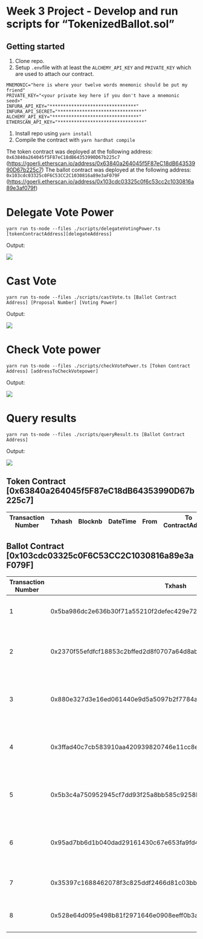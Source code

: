 Week 3 Project - Develop and run scripts for “TokenizedBallot.sol”
===========================

Getting started
-------------------

1. Clone repo.
2. Setup `.env`file with at least the `ALCHEMY_API_KEY` and `PRIVATE_KEY` which are used to attach our contract. 
````
MNEMONIC="here is where your twelve words mnemonic should be put my friend"
PRIVATE_KEY="<your private key here if you don't have a mnemonic seed>"
INFURA_API_KEY="********************************"
INFURA_API_SECRET="********************************"
ALCHEMY_API_KEY="********************************"
ETHERSCAN_API_KEY="********************************"
````

1. Install repo using `yarn install`
2. Compile the contract with `yarn hardhat compile`

The token contract was deployed at the following address: `0x63840a264045f5F87eC18dB64353990D67b225c7` 
(https://goerli.etherscan.io/address/0x63840a264045f5F87eC18dB64353990D67b225c7)
The ballot contract was deployed at the following address: `0x103cdc03325c0F6C53CC2C1030816a89e3aF079F` (https://goerli.etherscan.io/address/0x103cdc03325c0f6c53cc2c1030816a89e3af079f)


# Delegate Vote Power
`yarn run ts-node --files ./scripts/delegateVotingPower.ts [tokenContractAddress][delegateAddress]`

Output:


![](https://user-images.githubusercontent.com/69082711/223170587-dbca76b0-7742-4bb5-85ac-8e2718224657.png)


# Cast Vote
`yarn run ts-node --files ./scripts/castVote.ts [Ballot Contract Address] [Proposal Number] [Voting Power] `

Output:

![](https://user-images.githubusercontent.com/69082711/223169878-888a038d-1021-447a-8a0c-fd77dc67ec67.png)

# Check Vote power
`yarn run ts-node --files ./scripts/checkVotePower.ts [Token Contract Address] [addressToCheckVotepower]`

Output:

![](https://user-images.githubusercontent.com/69082711/223169404-0d522172-87dc-4d17-85a8-7110465e78c2.png)

# Query results
`yarn run ts-node --files ./scripts/queryResult.ts [Ballot Contract Address] `

Output:

![](https://user-images.githubusercontent.com/69082711/223165748-9d0e2a18-4005-4b78-89b4-a4968dd1bf6d.png)


Token Contract [0x63840a264045f5F87eC18dB64353990D67b225c7] 
-------------------
| Transaction Number | Txhash                                                             | Blocknb | DateTime                     | From                                             | To ContractAddress                         |  Method             | Info                 |
|--------------------|--------------------------------------------------------------------|---------|------------------------------|--------------------------------------------------|--------------------------------------------|---------------------|----------------------|




Ballot Contract [0x103cdc03325c0F6C53CC2C1030816a89e3aF079F] 
-------------------
| Transaction Number | Txhash                                                             | Blocknb | DateTime                     | From                                             | To ContractAddress                         |  Method             | Info                 |
|--------------------|--------------------------------------------------------------------|---------|------------------------------|--------------------------------------------------|--------------------------------------------|---------------------|----------------------|
|          1         | 0x5ba986dc2e636b30f71a55210f2defec429e72877bd3217b75e2ac68c033d333 | 8603148 | Mar-05-2023 07:41:24 PM +UTC | 0x344c263ae7575b58bcd313fd6a517c8ca8872b3b (Yannick)| 0x103cdc03325c0F6C53CC2C1030816a89e3aF079F |  Contract Creation |  |
|          2         | 0x2370f55efdfcf18853c2bffed2d8f0707a64d8ab9e1e07fca7a4634c407f010c | 8604165 | Mar-05-2023 11:55:12 PM +UTC | 0xc17eb79c3625a0c45381ee8dfe6dd2be3b049f10 (Marvin)| 0x103cdc03325c0F6C53CC2C1030816a89e3aF079F |  Vote | Failed - Block not yet mined |
|          3         | 0x880e327d3e16ed061440e9d5a5097b2f7784a259839b5520d772078ad05a6bcb | 8604180 | Mar-05-2023 11:59:00 PM +UTC | 0xc17eb79c3625a0c45381ee8dfe6dd2be3b049f10 (Marvin)| 0x103cdc03325c0F6C53CC2C1030816a89e3aF079F |  Vote | Failed - Block not yet mined |
|          4         | 0x3ffad40c7cb583910aa420939820746e11cc8ea4ec20e5c559e6cc07e7b095df | 8604200 | Mar-06-2023 12:04:48 AM +UTC | 0xc17eb79c3625a0c45381ee8dfe6dd2be3b049f10 (Marvin)| 0x103cdc03325c0F6C53CC2C1030816a89e3aF079F |  Vote | Failed - Block not yet mined |
|          5         | 0x5b3c4a750952945cf7dd93f25a8bb585c9258b1bbfd99313fb710d86e1cb41e3 | 8604245 | Mar-06-2023 12:17:36 AM +UTC | 0xc17eb79c3625a0c45381ee8dfe6dd2be3b049f10 (Marvin)| 0x103cdc03325c0F6C53CC2C1030816a89e3aF079F |  Vote | Failed - Block not yet mined |
|          6         | 0x95ad7bb6d1b040dad29161430c67e653fa9fd4ddf0691b9c9b1ab938f1665c55 | 8604250 | Mar-06-2023 12:18:36 AM +UTC | 0xc17eb79c3625a0c45381ee8dfe6dd2be3b049f10 (Marvin)| 0x103cdc03325c0F6C53CC2C1030816a89e3aF079F |  Vote | Failed - Block not yet mined |
|          7         | 0x35397c1688462078f3c825ddf2466d81c03bb3f71172a130b0999843577a56f0 | 8607674 | Mar-05-2023 09:47:48 PM +UTC | 0x8E58a9aD55e4e9e5C387537097a6fF41504e4398(Ramiro)| 0x63840a264045f5f87ec18db64353990d67b225c7 |  Delegate- Autodelegate |
|          8         | 0x528e64d095e498b81f2971646e0908eeff0b3a942ed006ec69588c368b5740e9 | 8603660 | Mar-06-2023 02:37:12 PM +UTC | 0x8E58a9aD55e4e9e5C387537097a6fF41504e4398(Ramiro)| 0x103cdc03325c0f6c53cc2c1030816a89e3af079f |  Vote- Proposal:0, Vote: 50 units |
